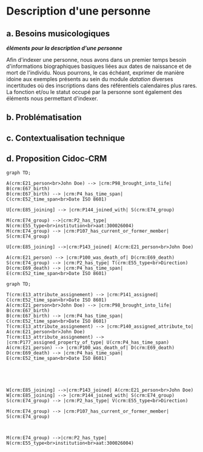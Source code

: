 # Description d'une personne

## a. Besoins musicologiques

**_éléments pour la description d'une personne_**

Afin d'indexer une personne, nous avons dans un premier temps besoin d'informations biographiques basiques liées aux dates de naissance et de mort de l'individu. Nous pourrons, le cas échéant, exprimer de manière idoine aux exemples présents au sein du module _datation_ diverses incertitudes où des inscriptions dans des référentiels calendaires plus rares. La fonction et/ou le statut occupé par la personne sont également des éléments nous permettant d'indexer. 

## b. Problématisation

## c. Contextualisation technique

## d. Proposition Cidoc-CRM

```mermaid
graph TD;

A(crm:E21_person<br>John Doe) --> |crm:P98_brought_into_life| B(crm:E67_birth)
B(crm:E67_birth) --> |crm:P4_has_time_span| C(crm:E52_time_span<br>Date ISO 8601)

U[crm:E85_joining] --> |crm:P144_joined_with| S(crm:E74_group)

M(crm:E74_group) -->|crm:P2_has_type| N(crm:E55_type<br>institution<br>aat:300026004)
M(crm:E74_group) --> |crm:P107_has_current_or_former_member| S(crm:E74_group)

U[crm:E85_joining] -->|crm:P143_joined| A(crm:E21_person<br>John Doe)

A(crm:E21_person) --> |crm:P100_was_death_of| D(crm:E69_death)
S(crm:E74_group) --> |crm:P2_has_type| T(crm:E55_type<br>Direction)
D(crm:E69_death) --> |crm:P4_has_time_span| E(crm:E52_time_span<br>Date ISO 8601)

```


```mermaid
graph TD;

T(crm:E13_attribute_assignement) --> |crm:P141_assigned| C(crm:E52_time_span<br>Date ISO 8601)
A(crm:E21_person<br>John Doe) --> |crm:P98_brought_into_life| B(crm:E67_birth)
B(crm:E67_birth) --> |crm:P4_has_time_span| C(crm:E52_time_span<br>Date ISO 8601)
T(crm:E13_attribute_assignement) --> |crm:P140_assigned_attribute_to| A(crm:E21_person<br>John Doe)
T(crm:E13_attribute_assignement) --> |crm:P177_assigned_property_of_type| U(crm:P4_has_time_span)
A(crm:E21_person) --> |crm:P100_was_death_of| D(crm:E69_death)
D(crm:E69_death) --> |crm:P4_has_time_span| E(crm:E52_time_span<br>Date ISO 8601)





W[crm:E85_joining] -->|crm:P143_joined| A(crm:E21_person<br>John Doe)
W[crm:E85_joining] --> |crm:P144_joined_with| S(crm:E74_group)
S(crm:E74_group) --> |crm:P2_has_type| V(crm:E55_type<br>Direction)

M(crm:E74_group) --> |crm:P107_has_current_or_former_member| S(crm:E74_group)



M(crm:E74_group) -->|crm:P2_has_type| N(crm:E55_type<br>institution<br>aat:300026004)




```
